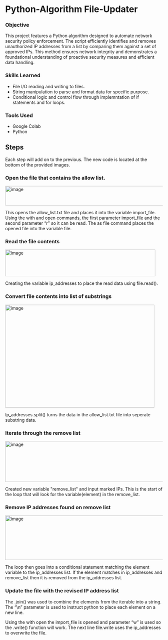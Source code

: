 # Python-Algorithm File-Updater

### Objective
This project features a Python algorithm designed to automate network security policy enforcement. The script efficiently identifies and removes unauthorized IP addresses from a list by comparing them against a set of approved IPs. This method ensures network integrity and demonstrates a foundational understanding of proactive security measures and efficient data handling.

### Skills Learned

- File I/O reading and writing to files.
- String manipulation to parse and format data for specific purpose.
- Conditional logic and control flow through implemntation of if statements and for loops.

### Tools Used 
- Google Colab
- Python

## Steps
Each step will add on to the previous. The new code is located at the bottom of the provided images.
### Open the file that contains the allow list.

<img width="577" height="62" alt="image" src="https://github.com/user-attachments/assets/b0baee75-dee9-4e3f-9e57-3d28ff69e7a8" />

This opens the allow_list.txt file and places it into the variable import_file. Using the with and open commands, the first parameter import_file and the second parameter “r” so it can be read. The as file command places the opened file into the variable file.

### Read the file contents

<img width="480" height="85" alt="image" src="https://github.com/user-attachments/assets/f6476624-9454-49e8-8cea-405a06e925c1" />

Creating the variable ip_addresses  to place the read data using file.read().
 
### Convert file contents into list of substrings

<img width="477" height="328" alt="image" src="https://github.com/user-attachments/assets/c400ab9d-a0a7-42c8-96ab-3b11fc8c9a1f" />

Ip_addresses.split() turns the data in the allow_list.txt file into seperate substring data.

### Iterate through the remove list

<img width="612" height="130" alt="image" src="https://github.com/user-attachments/assets/8d5e2657-6d7f-43d3-9f49-a80426a33cf9" />

Created new variable "remove_list" and input marked IPs. This is the start of the loop that will look for the variable(element) in the remove_list.


### Remove IP addresses found on remove list

<img width="617" height="142" alt="image" src="https://github.com/user-attachments/assets/f65dd1a7-0aa3-4cc9-9b06-7c4ad73b65d2" />

The loop then goes into a conditional statement matching the element variable to the ip_addresses list. If the element matches in ip_addresses and remove_list then it is removed from the ip_addresses list.


### Update the file with the revised IP address list



The .join() was used to combine the elements from the iterable into a string. The “\n” parameter is used to instruct python to place each element on a new line.

Using the with open the import_file is opened and parameter “w” is used so the .write() function will work. The next line file.write uses the ip_addresses to overwrite the file.


